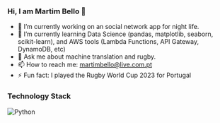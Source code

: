 ### Hi, I am Martim Bello 👋


<!--
**MartimBello/MartimBello** is a ✨ _special_ ✨ repository because its `README.md` (this file) appears on your GitHub profile.

Here are some ideas to get you started:
-->
- 🔭 I’m currently working on an social network app for night life.
- 🌱 I’m currently learning Data Science (pandas, matplotlib, seaborn, scikit-learn), and AWS tools (Lambda Functions, API Gateway, DynamoDB, etc)
- 💬 Ask me about machine translation and rugby.
- 📫 How to reach me: martimbello@live.com.pt
- ⚡ Fun fact: I played the Rugby World Cup 2023 for Portugal

### Technology Stack
![Python](https://img.shields.io/badge/python-3670A0?style=for-the-badge&logo=python&logoColor=ffdd54)
